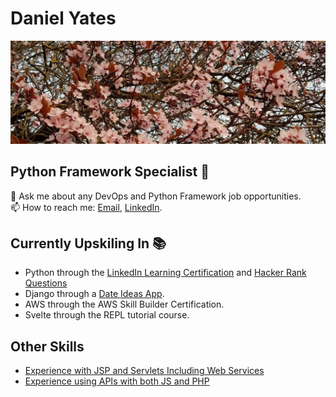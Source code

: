 # Daniel Yates
<img src="README.resources/blossoms.jpeg" alt="Blossoms">

## Python Framework Specialist 🐍

💬 Ask me about any DevOps and Python Framework job opportunities. </br>
📫 How to reach me: [Email](mailto:danyates1997@gmail.com), [LinkedIn](https://www.linkedin.com/in/yatesytea/). </br>

## Currently Upskiling In 📚
* Python through the [LinkedIn Learning Certification](https://github.com/YatesyTea/LinkedIn-Python) and [Hacker Rank Questions](https://github.com/yatesytea/HrankPython)
* Django through a [Date Ideas App](https://github.com/YatesyTea/django-date-ideas).
* AWS through the AWS Skill Builder Certification.
* Svelte through the REPL tutorial course.

## Other Skills
* [Experience with JSP and Servlets Including Web Services](https://github.com/YatesyTea/esd8SmartCare)
* [Experience using APIs with both JS and PHP](https://github.com/YatesyTea/ATIWD2-CW)
